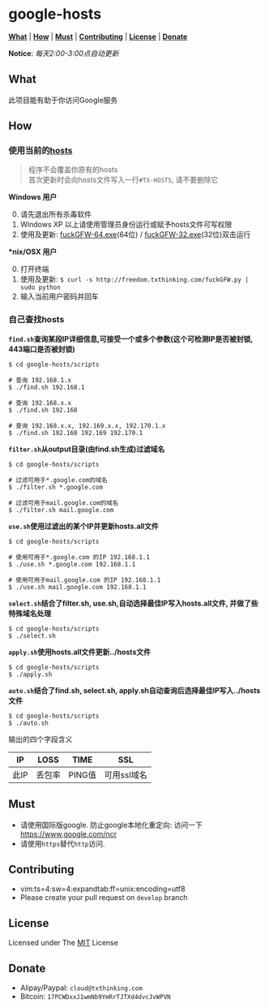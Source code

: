 google-hosts
============

[**What**](#what) | [**How**](#how) | [**Must**](#must) | [**Contributing**](#contributing) | [**License**](#license) | [**Donate**](#donate)

**Notice**: *每天2:00-3:00点自动更新*

What
---

此项目能有助于你访问Google服务

How
---

### 使用当前的[hosts][hosts]

> 程序不会覆盖你原有的hosts<br/>
> 首次更新时会向hosts文件写入一行`#TX-HOSTS`, 请不要删除它

**Windows 用户**

0. 请先退出所有杀毒软件
1. Windows XP 以上请使用管理员身份运行或赋予hosts文件可写权限
2. 使用及更新: [fuckGFW-64.exe][fuckGFW-64.exe](64位) / [fuckGFW-32.exe][fuckGFW-32.exe](32位)双击运行

**\*nix/OSX 用户**

0. 打开终端
1. 使用及更新: `$ curl -s http://freedom.txthinking.com/fuckGFW.py | sudo python`
2. 输入当前用户密码并回车

### 自己查找hosts

**`find.sh`查询某段IP详细信息,可接受一个或多个参数(这个可检测IP是否被封锁, 443端口是否被封锁)**

```
$ cd google-hosts/scripts

# 查询 192.168.1.x
$ ./find.sh 192.168.1

# 查询 192.168.x.x
$ ./find.sh 192.168

# 查询 192.168.x.x, 192.169.x.x, 192.170.1.x
$ ./find.sh 192.168 192.169 192.170.1
```

**`filter.sh`从output目录(由find.sh生成)过滤域名**

```
$ cd google-hosts/scripts

# 过滤可用于*.google.com的域名
$ ./filter.sh *.google.com

# 过滤可用于mail.google.com的域名
$ ./filter.sh mail.google.com
```

**`use.sh`使用过滤出的某个IP并更新hosts.all文件**

```
$ cd google-hosts/scripts

# 使用可用于*.google.com 的IP 192.168.1.1
$ ./use.sh *.google.com 192.168.1.1

# 使用可用于mail.google.com 的IP 192.168.1.1
$ ./use.sh mail.google.com 192.168.1.1
```

**`select.sh`结合了filter.sh, use.sh,自动选择最佳IP写入hosts.all文件, 并做了些特殊域名处理**

```
$ cd google-hosts/scripts
$ ./select.sh
```

**`apply.sh`使用hosts.all文件更新../hosts文件**

```
$ cd google-hosts/scripts
$ ./apply.sh
```

**`auto.sh`结合了find.sh, select.sh, apply.sh自动查询后选择最佳IP写入../hosts文件**

```
$ cd google-hosts/scripts
$ ./auto.sh
```

输出的四个字段含义

| IP | LOSS | TIME | SSL |
| --- | --- | --- | --- |
| 此IP | 丢包率| PING值 | 可用ssl域名 |

Must
---

* 请使用国际版google. 防止google本地化重定向: 访问一下<https://www.google.com/ncr>
* 请使用`https`替代`http`访问.

Contributing
---

* vim:ts=4:sw=4:expandtab:ff=unix:encoding=utf8
* Please create your pull request on `develop` branch

License
---

Licensed under The [MIT][MIT] License

Donate
---

* Alipay/Paypal: `cloud@txthinking.com`
* Bitcoin: `17PCWDxxJ1wmNb9YmRrTJTXd4dvcJvWPVN`

[hosts]: http://freedom.txthinking.com/hosts
[fuckGFW-64.exe]: http://freedom.txthinking.com/fuckGFW-64.exe
[fuckGFW-32.exe]: http://freedom.txthinking.com/fuckGFW-32.exe
[MIT]: https://github.com/txthinking/google-hosts/blob/master/LICENSE
